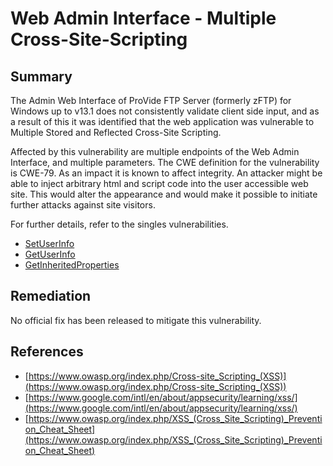 # Web Admin Interface - Multiple Cross-Site-Scripting

## Summary

The Admin Web Interface of ProVide FTP Server (formerly zFTP) for Windows up to v13.1 does not consistently validate client side input, and as a result of this it was identified that the web application was vulnerable to Multiple Stored and Reflected Cross-Site Scripting.

Affected by this vulnerability are multiple endpoints of the Web Admin Interface, and multiple parameters. The CWE definition for the vulnerability is CWE-79. As an impact it is known to affect integrity. An attacker might be able to inject arbitrary html and script code into the user accessible web site. This would alter the appearance and would make it possible to initiate further attacks against site visitors.

For further details, refer to the singles vulnerabilities.

* [SetUserInfo](https://github.com/belong2yourself/vulnerabilities/tree/master/ProVide/Web%20Admin%20Interface%20-%20Multiple%20Cross-Site-Scripting/GetInheritedProperties%20-%20Reflected%20Cross-Site%20Scripting)
* [GetUserInfo](https://github.com/belong2yourself/vulnerabilities/tree/master/ProVide/Web%20Admin%20Interface%20-%20Multiple%20Cross-Site-Scripting/GetUserInfo%20-%20Reflected%20Cross-Site%20Scripting)
* [GetInheritedProperties](https://github.com/belong2yourself/vulnerabilities/tree/master/ProVide/Web%20Admin%20Interface%20-%20Multiple%20Cross-Site-Scripting/SetUserInfo%20-%20Stored%20Cross-Site%20Scripting)

## Remediation

No official fix has been released to mitigate this vulnerability.

## References

* [https://www.owasp.org/index.php/Cross-site_Scripting_(XSS)](https://www.owasp.org/index.php/Cross-site_Scripting_(XSS)) 
* [https://www.google.com/intl/en/about/appsecurity/learning/xss/](https://www.google.com/intl/en/about/appsecurity/learning/xss/)
* [https://www.owasp.org/index.php/XSS_(Cross_Site_Scripting)_Prevention_Cheat_Sheet](https://www.owasp.org/index.php/XSS_(Cross_Site_Scripting)_Prevention_Cheat_Sheet) 
